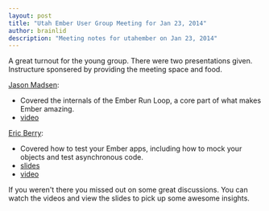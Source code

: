 ```yaml
---
layout: post
title: "Utah Ember User Group Meeting for Jan 23, 2014"
author: brainlid
description: "Meeting notes for utahember on Jan 23, 2014"
---
```

A great turnout for the young group. There were two presentations given. Instructure sponsered by providing the meeting space and food.

[Jason Madsen](http://github.com/knomedia):
- Covered the internals of the Ember Run Loop, a core part of what makes Ember amazing.
- [video](https://www.youtube.com/watch?v=RLgPBM72LQw)

[Eric Berry](http://github.com/cavneb):
- Covered how to test your Ember apps, including how to mock your objects and test asynchronous code.
- [slides](http://coderberry.herokuapp.com/testing-your-ember-application)
- [video](http://www.youtube.com/watch?v=GRT5YcXmm7E)


If you weren't there you missed out on some great discussions. You can watch the videos and view the slides to pick up some awesome insights.
